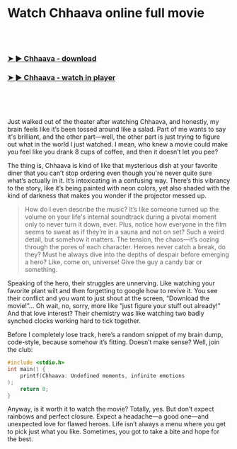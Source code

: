 <h1>Watch Chhaava online full movie</h1>


<br><br>

<h3><a href="https://Donovans-irolenpho1988.github.io/mdmfuasjrc/">➤ ► Chhaava - download</a></h3> 
<h3><a href="https://Donovans-irolenpho1988.github.io/mdmfuasjrc/">➤ ► Chhaava - watch in player</a></h3>


<br><br><br>


Just walked out of the theater after watching Chhaava, and honestly, my brain feels like it’s been tossed around like a salad. Part of me wants to say it's brilliant, and the other part—well, the other part is just trying to figure out what in the world I just watched. I mean, who knew a movie could make you feel like you drank 8 cups of coffee, and then it doesn’t let you pee?

The thing is, Chhaava is kind of like that mysterious dish at your favorite diner that you can’t stop ordering even though you're never quite sure what’s actually in it. It’s intoxicating in a confusing way. There’s this vibrancy to the story, like it’s being painted with neon colors, yet also shaded with the kind of darkness that makes you wonder if the projector messed up. 

> How do I even describe the music? It’s like someone turned up the volume on your life's internal soundtrack during a pivotal moment only to never turn it down, ever. Plus, notice how everyone in the film seems to sweat as if they’re in a sauna and not on set? Such a weird detail, but somehow it matters. The tension, the chaos—it’s oozing through the pores of each character. Heroes never catch a break, do they? Must he always dive into the depths of despair before emerging a hero? Like, come on, universe! Give the guy a candy bar or something.

Speaking of the hero, their struggles are unnerving. Like watching your favorite plant wilt and then forgetting to google how to revive it. You see their conflict and you want to just shout at the screen, “Download the movie!”... Oh wait, no, sorry, more like “just figure your stuff out already!” And that love interest? Their chemistry was like watching two badly synched clocks working hard to tick together.

Before I completely lose track, here’s a random snippet of my brain dump, code-style, because somehow it’s fitting. Doesn’t make sense? Well, join the club:

```c
#include <stdio.h>
int main() {
    printf(Chhaava: Undefined moments, infinite emotions
);
    return 0;
}
```

Anyway, is it worth it to watch the movie? Totally, yes. But don’t expect rainbows and perfect closure. Expect a headache—a good one—and unexpected love for flawed heroes. Life isn’t always a menu where you get to pick just what you like. Sometimes, you got to take a bite and hope for the best.
